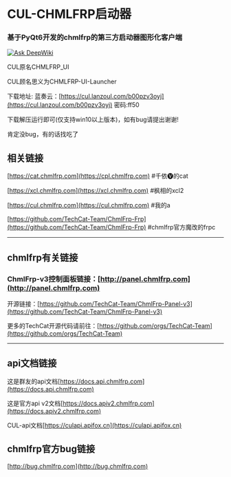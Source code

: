 # **CUL-CHMLFRP启动器**
### 基于PyQt6开发的chmlfrp的第三方启动器图形化客户端

[![Ask DeepWiki](https://deepwiki.com/badge.svg)](https://deepwiki.com/boringstudent/CHMLFRP-UI-Launcher)

CUL原名CHMLFRP_UI

CUL顾名思义为CHMLFRP-UI-Launcher

下载地址: 蓝奏云：[https://cul.lanzoul.com/b00pzv3oyj](https://cul.lanzoul.com/b00pzv3oyj) 密码:ff50

下载解压运行即可(仅支持win10以上版本)，如有bug请提出谢谢!

肯定没bug，有的话找吃了

## 相关链接
[https://cat.chmlfrp.com](https://cpl.chmlfrp.com)  #千依🅥的cat

[https://xcl.chmlfrp.com](https://xcl.chmlfrp.com)  #枫相的xcl2

[https://cul.chmlfrp.com](https://cul.chmlfrp.com)  #我的a

[https://github.com/TechCat-Team/ChmlFrp-Frp](https://github.com/TechCat-Team/ChmlFrp-Frp)  #chmlfrp官方魔改的frpc

---

## **chmlfrp有关链接**
### ChmlFrp-v3控制面板链接：[http://panel.chmlfrp.com](http://panel.chmlfrp.com)

开源链接：[https://github.com/TechCat-Team/ChmlFrp-Panel-v3](https://github.com/TechCat-Team/ChmlFrp-Panel-v3)

更多的TechCat开源代码请前往：[https://github.com/orgs/TechCat-Team](https://github.com/orgs/TechCat-Team)

---

## api文档链接
这是群友的api文档[https://docs.api.chmlfrp.com](https://docs.api.chmlfrp.com)

这是官方api v2文档[https://docs.apiv2.chmlfrp.com](https://docs.apiv2.chmlfrp.com)

CUL-api文档[https://culapi.apifox.cn](https://culapi.apifox.cn)

## chmlfrp官方bug链接
[http://bug.chmlfrp.com](http://bug.chmlfrp.com)
